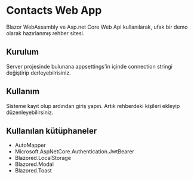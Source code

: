 # Contacts Web App
Blazor WebAssambly ve Asp.net Core Web Api kullanılarak, ufak bir demo olarak hazırlanmış rehber sitesi.

## Kurulum
Server projesinde bulunana appsettings'in içinde connection stringi değiştirip derleyebilrisiniz.

## Kullanım
Sisteme kayıt olup ardından giriş yapın. Artık rehberdeki kişileri ekleyip düzenleyebilirsiniz.

## Kullanılan kütüphaneler
* AutoMapper
* Microsoft.AspNetCore.Authentication.JwtBearer
* Blazored.LocalStorage
* Blazored.Modal
* Blazored.Toast
